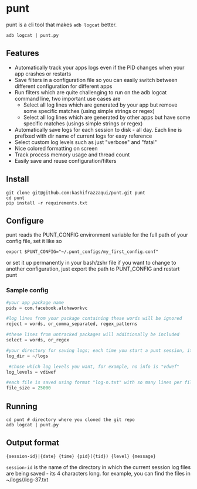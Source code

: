 # punt
punt is a cli tool that makes `adb logcat` better. 

```
adb logcat | punt.py
```

## Features
* Automatically track your apps logs even if the PID changes when your app crashes or restarts
* Save filters in a configuration file so you can easily switch between different configuration for different apps
* Run filters which are quite challenging to run on the adb logcat command line, two important use cases are 
    * Select all log lines which are generated by your app but remove some specific matches (using simple strings or regex)
    * Select all log lines which are generated by other apps but have some specific matches (usings simple strings or regex)
* Automatically save logs for each session to disk - all day. Each line is prefixed with dir name of current logs for easy reference
* Select custom log levels such as just "verbose" and "fatal"
* Nice colored formatting on screen
* Track process memory usage and thread count
* Easily save and reuse configuration/filters

## Install

```
git clone git@github.com:kashifrazzaqui/punt.git punt
cd punt
pip install -r requirements.txt
```

## Configure
punt reads the PUNT_CONFIG environment variable for the full path of your config file, set it like so
```
export $PUNT_CONFIG="~/.punt_configs/my_first_config.conf"
```
or set it up permanently in your bash/zshr file
if you want to change to another configuration, just export the path to PUNT_CONFIG and restart punt

### Sample config
```python
#your app package name
pids = com.facebook.alohaworkvc 

#log lines from your package containing these words will be ignored
reject = words, or_comma_separated, regex_patterns

#these lines from untracked packages will additionally be included
select = words, or_regex

#your directory for saving logs; each time you start a punt session, it creates a new sub directory to save files under this
log_dir = ~/logs

 #chose which log levels you want, for example, no info is "vdwef"
log_levels = vdiwef

#each file is saved using format "log-n.txt" with so many lines per file
file_size = 25000
```

## Running
```
cd punt # directory where you cloned the git repo
adb logcat | punt.py
```

## Output format
`{session-id}|{date} {time} {pid}({tid}) {level} {message}`

`session-id` is the name of the directory in which the current session log files are being saved - its 4 characters long.
for example, you can find the files in ~/logs/<session-id>/log-37.txt
